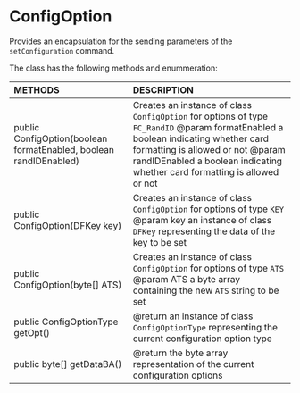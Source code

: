 # ConfigOption
Provides an encapsulation for the sending parameters of the <code>setConfiguration</code> command.

The class has the following methods and enummeration:

|METHODS                                       |DESCRIPTION                                                                                        |
|:---------------------------------------------|:--------------------------------------------------------------------------------------------------|
|public ConfigOption(boolean formatEnabled, boolean randIDEnabled)|Creates an instance of class <code>ConfigOption</code> for options of type <code>FC_RandID</code> @param formatEnabled a boolean indicating whether card formatting is allowed or not @param randIDEnabled a boolean indicating whether card formatting is allowed or not|
|public ConfigOption(DFKey key)|Creates an instance of class <code>ConfigOption</code> for options of type <code>KEY</code> @param key an instance of class <code>DFKey</code> representing the data of the key to be set|
|public ConfigOption(byte[] ATS)|Creates an instance of class <code>ConfigOption</code> for options of type <code>ATS</code> @param ATS a byte array containing the new <code>ATS</code> string to be set|
|public ConfigOptionType getOpt()|@return an instance of class <code>ConfigOptionType</code> representing the current configuration option type|
|public byte[] getDataBA()|@return the byte array representation of the current configuration options|
    
